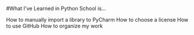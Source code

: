 #What I've Learned in Python School is...

How to manually import a library to PyCharm
How to choose a license
How to use GitHub
How to organize my work
